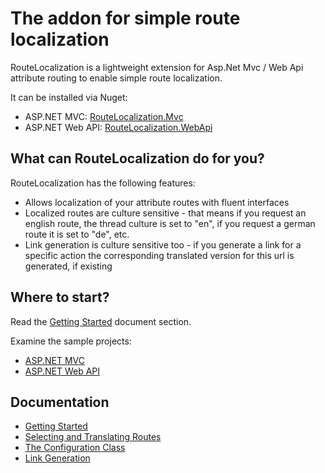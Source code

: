 # The addon for simple route localization

RouteLocalization is a lightweight extension for Asp.Net Mvc / Web Api attribute routing to enable simple route localization.

It can be installed via Nuget:

  * ASP.NET MVC: [RouteLocalization.Mvc](http://nuget.org/packages/RouteLocalization.Mvc)
  * ASP.NET Web API: [RouteLocalization.WebApi](http://nuget.org/packages/RouteLocalization.WebApi)

## What can RouteLocalization do for you?

RouteLocalization has the following features:

* Allows localization of your attribute routes with fluent interfaces
* Localized routes are culture sensitive - that means if you request an english route, the thread culture is set to "en", if you request a german route it is set to "de", etc.
* Link generation is culture sensitive too - if you generate a link for a specific action the corresponding translated version for this url is generated, if existing

## Where to start?

Read the [Getting Started](Documentation/GettingStarted.md) document section.

Examine the sample projects:

* [ASP.NET MVC](Source/RouteLocalization.Mvc.Sample/App_Start/RouteConfig.cs)
* [ASP.NET Web API](Source/RouteLocalization.Http.Sample/App_Start/WebApiConfig.cs)

## Documentation

* [Getting Started](Documentation/GettingStarted.md)
* [Selecting and Translating Routes](Documentation/SelectingAndTranslatingRoutes.md)
* [The Configuration Class](Documentation/TheConfigurationClass.md)
* [Link Generation](Documentation/LinkGeneration.md)